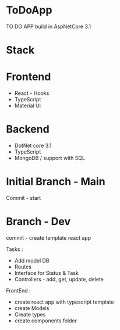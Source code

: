 # ToDoApp

TO DO APP build in AspNetCore 3.1

# Stack

# Frontend

- React - Hooks
- TypeScript
- Material UI

# Backend

- DotNet core 3.1
- TypeScript
- MongoDB / support with SQL

# Initial Branch - Main

Commit - start

# Branch - Dev

commit - create template react app

Tasks :

- Add model DB
- Routes
- Interface for Status & Task
- Controllers - add, get, update, delete

FrontEnd :

- create react app with typescript template
- create Models
- Create types
- create components folder
